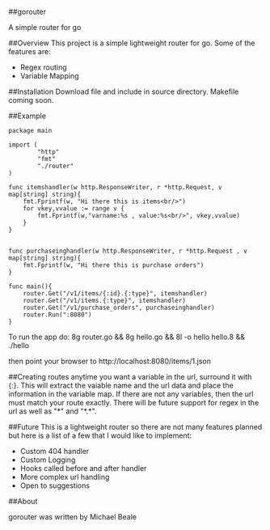 ##gorouter

A simple router for go

##Overview
This project is a simple lightweight router for go. Some of the features are:

* Regex routing
* Variable Mapping

##Installation
Download file and include in source directory.  Makefile coming soon.

##Example

	package main
	
	import (
			"http"
			"fmt"
			"./router"
	)
       
	func itemshandler(w http.ResponseWriter, r *http.Request, v map[string] string){
		fmt.Fprintf(w, "Hi there this is items<br/>")
		for vkey,vvalue := range v {
			fmt.Fprintf(w,"varname:%s , value:%s<br/>", vkey,vvalue)
		}
	}

	
	func purchaseinghandler(w http.ResponseWriter, r *http.Request , v map[string] string){
		fmt.Fprintf(w, "Hi there this is purchase orders")
	}
	
	func main(){
		router.Get("/v1/items/{:id}.{:type}", itemshandler)
		router.Get("/v1/items.{:type}", itemshandler)
		router.Get("/v1/purchase_orders", purchaseinghandler)
		router.Run(":8080")
	}

To run the app do:
	8g router.go && 8g hello.go && 8l -o hello hello.8 && ./hello

then point your browser to http://localhost:8080/items/1.json

##Creating routes
anytime you want a variable in the url, surround it with {:}.  This will extract the vaiable name and the url data and place the information in the variable map.
If there are not any variables, then the url must match your route exactly.  There will be future support for regex in the url as well as "\*" and "\*.\*".

##Future
This is a lightweight router so there are not many features planned but here is a list of a few that I would like to implement:
* Custom 404 handler
* Custom Logging
* Hooks called before and after handler
* More complex url handling
* Open to suggestions

##About

gorouter was written by Michael Beale
